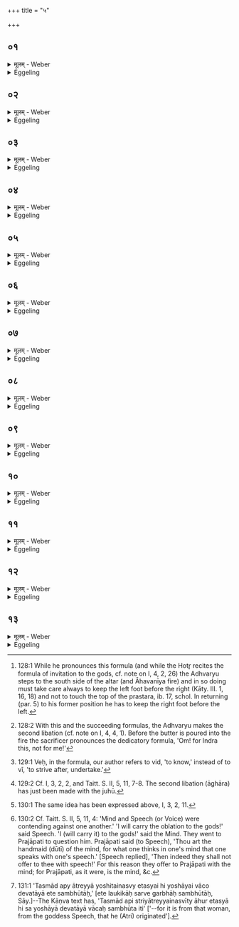 +++
title = "५"

+++

##  ०१
<details><summary>मूलम् - Weber</summary>

स᳘ स्रुचो᳘त्तरमाघार᳘माघारयिष्य᳘न्॥  
पू᳘र्वेण स्रु᳘चावञ्जलिं नि᳘दधाति न᳘मो देवे᳘भ्यः स्वधा᳘ पितृ᳘भ्य इ᳘ति त᳘द्देवे᳘भ्यश्चैॗवैत᳘त्पितृ᳘भ्यश्चा᳘र्त्विज्यं करिष्यन्नि᳘ह्नुते सुय᳘मे मे भूयास्तमि᳘ति स्रु᳘चावा᳘दत्ते सुभ᳘रे मे भुयास्तम् भ᳘र्तुं वां शकेयमि᳘त्येॗवैत᳘दाहा᳘स्कन्नमद्य᳘ देवे᳘भ्य आ᳘ज्यᳫं स᳘म्भ्रियासमित्य᳘विक्षुब्धमद्य᳘ देवे᳘भ्यो यज्ञं᳘ तनवा इ᳘त्येॗवैत᳘दाह॥
</details>

<details><summary>Eggeling</summary>

1. When he (the Adhvaryu) is about to make the second libation with the offering-spoon (sruc), he (twice) lays his joined hands (añjali) on the ground before the two offering-spoons (juhū and upabhr̥t), with the formulas (Vāj. S. II, 7 b), 'Adoration to the gods!' 'Svadhā to the fathers!' Thereby he propitiates the gods and the fathers, now that

he is about to perform the duties of the sacrificial priest. With the formula, 'May ye two be easy to manage for me!' he takes the two offering-spoons: he thereby means to say, 'May ye two be easy to handle for me; may I be able to handle you!'--He further says (Vāj. S. II. 8), 'May I this day offer up the butter to the gods unspilt!' whereby he means to say, 'May I to-day perform an undisturbed sacrifice to the gods!'
</details>

##  ०२
<details><summary>मूलम् - Weber</summary>

अ᳘ङ्घ्रणा विष्णो मा त्वा᳘वक्रमिषमि᳘ति॥  
यज्ञो वै वि᳘ष्णुस्त᳘स्मा एॗवैत᳘न्नि᳘ह्नुते मा त्वा᳘वक्रमिषमि᳘ति व᳘सुमतीमग्ने ते छायामु᳘पस्थेषमि᳘ति साध्वी᳘मग्ने ते छायामु᳘पस्थेषमि᳘त्येॗवैत᳘दाह॥
</details>

<details><summary>Eggeling</summary>

2. And again, 'May I not sin against thee with my foot, O Vishṇu!' Vishṇu, indeed, is the sacrifice: it is the latter therefore that he propitiates by saying, 'may I not sin against thee!' Further, 'May I step into thy wealth-abounding shade, O Agni!' whereby he says, 'may I step into thy auspicious shade, O Agni [^egg_322]!'

[^egg_322]: 128:1 While he pronounces this formula (and while the Hotr̥ recites the formula of invitation to the gods, cf. note on I, 4, 2, 26) the Adhvaryu steps to the south side of the altar (and Āhavanīya fire) and in so doing must take care always to keep the left foot before the right (Kāty. III. 1, 16, 18) and not to touch the top of the prastara, ib. 17, schol. In returning (par. 5) to his former position he has to keep the right foot before the left.
</details>

##  ०३
<details><summary>मूलम् - Weber</summary>

वि᳘ष्णो स्था᳘नमसी᳘ति॥  
यज्ञो वै वि᳘ष्णुस्त᳘स्येवॗ ह्येत᳘दन्तिक ति᳘ष्ठति त᳘स्मादाह वि᳘ष्णो स्था᳘नमसी᳘तीत इ᳘न्द्रो वीर्य᳘मकृणोदित्य᳘तो ही᳘न्द्रस्ति᳘ष्ठन्दक्षिणतो᳘ नाष्ट्रा र᳘क्षांस्यपा᳘हंस्त᳘स्मादाहेत इ᳘न्द्रो वीर्य᳘मकृणोदि᳘त्यूॗर्ध्वो ऽध्वर आ᳘स्थादि᳘त्यध्वरो वै᳘ यज्ञ᳘ ऊर्ध्वो᳘ यज्ञ आ᳘स्थादि᳘त्येॗवैत᳘दाह॥
</details>

<details><summary>Eggeling</summary>

3. Further, 'Thou art the abode of Vishṇu!' Vishṇu, indeed, is the sacrifice, and near to this he now stands: this is why he says, 'thou art the abode of Vishṇu!'--'Here Indra performed his heroic deed [^egg_323];' for it was while standing in this place that Indra drove off towards the south the evil spirits, the Rakshas: for this reason he says, 'here Indra performed his heroic deed.'--'Erect stood the cult;' cult,

[^egg_323]: 128:2 With this and the succeeding formulas, the Adhvaryu makes the second libation (cf. note on I, 4, 4, 1). Before the butter is poured into the fire the sacrificer pronounces the dedicatory formula, 'Om! for Indra this, not for me!'

namely, means sacrifice, hence he thereby says 'erect stood the sacrifice.'
</details>

##  ०४
<details><summary>मूलम् - Weber</summary>

अ᳘ग्ने वे᳘र्होत्रं वे᳘र्दूत्य᳘मि᳘ति॥  
उभ᳘यं वा᳘ एत᳘दग्नि᳘र्देवा᳘नाᳫं हो᳘ता च दूत᳘श्च त᳘दुभ᳘यं विद्धि य᳘द्देवा᳘नामसी᳘त्येॗवैत᳘दाहा᳘वतां त्वां द्या᳘वापृथिवी अ᳘व त्वं द्या᳘वापृथिवी इ᳘ति ना᳘त्र तिरो᳘हितमिवास्ति स्विष्टकृ᳘द्देवे᳘भ्य इ᳘न्द्र आ᳘ज्येन हवि᳘षाभूत्स्वाहेती᳘न्द्रो वै᳘ यज्ञ᳘स्य देव᳘ता त᳘स्मादाहे᳘न्द्र आ᳘ज्येने᳘ति वाचे वा᳘ एत᳘माघारमा᳘घारयती᳘न्द्रो वागि᳘त्यु वा᳘ आहुस्त᳘स्माद्वेॗवाहे᳘न्द्र आ᳘ज्येने᳘ति॥
</details>

<details><summary>Eggeling</summary>

4. Further (Vāj. S. II, 9): 'O Agni, take thou upon thyself the office of Hotr̥, take thou upon thyself the part of messenger!' for Agni is both Hotr̥ and messenger to the gods: hence he thereby says, 'know thou [^egg_324] both (offices) which thou art (holding) for the gods!'--'May earth and heaven guard thee! Guard thou earth and heaven!' there is nothing obscure in this.--'Indra, by this butter-oblation, may be the maker of good offering (svishṭakr̥t) for the gods! Svāhā!' Indra, indeed, is the deity of sacrifice; therefore he says 'Indra, by this butter-oblation . . . 'It is for speech that he makes this sprinkling, and Indra is speech' so say some; and for this reason also he says Indra, by this butter-oblation. . .'

[^egg_324]: 129:1 Veḥ, in the formula, our author refers to vid, 'to know,' instead of to vī, 'to strive after, undertake.'
</details>

##  ०५
<details><summary>मूलम् - Weber</summary>

अथा᳘संस्पर्शयन्त्स्रु᳘चौ पर्ये᳘त्य॥  
ध्रुव᳘या स᳘मनक्ति शि᳘रो वै᳘ यज्ञस्यो᳘त्तर आघार᳘ आत्मा वै᳘ ध्रुवा त᳘दात्म᳘न्येॗवैतछि᳘रः प्र᳘तिदधाति शि᳘रो वै᳘ यज्ञस्यो᳘त्तर आघारः श्रीर्वै शि᳘रः श्रीर्हि वै शि᳘रस्त᳘स्माद्यो᳘ ऽर्धस्य श्रे᳘ष्ठो भ᳘वत्यसा᳘वमुष्या᳘र्धस्य शि᳘र इ᳘त्याहुः॥
</details>

<details><summary>Eggeling</summary>

5. Having then returned (to his former position behind the altar), without letting the two offering-spoons touch each other, he mixes (some of the butter left in the juhū) with (that in) the dhruvā. Now the second libation (which he has just offered) is the head of the sacrifice, and the dhruvā is its body [^egg_325]: hence he thereby replaces the head on the body. And the second libation, moreover, is the head of the sacrifice, and the head (śiras) represents excellence (śrī), for the head does indeed represent excellence: hence, of one who is the most excellent (śreshṭḥa) of a community, people say that he is 'the head of that community.'

[^egg_325]: 129:2 Cf. I, 3, 2, 2, and Taitt. S. II, 5, 11, 7-8. The second libation (āghāra) has just been made with the juhū.
</details>

##  ०६
<details><summary>मूलम् - Weber</summary>

य᳘जमान एव᳘ ध्रुवाम᳘नु᳟᳟॥  
यो ऽस्मा अरातीय᳘ति स᳘ उपभृ᳘तम᳘नु स य᳘द्धोपभृ᳘ता समण्ज्याद्यो य᳘जमानायारातीय᳘ति त᳘स्मिंछ्रि᳘यं दध्यात्तद्य᳘जमान एॗवैतछ्रि᳘यं दधाति त᳘स्माद्ध्रुव᳘या स᳘मनक्ति॥
</details>

<details><summary>Eggeling</summary>

6. The sacrificer, assuredly, stands behind the dhruvā, and he who means evil to him stands behind the upabhr̥t [^egg_326]. Hence if he were to mix (the butter remaining in the juhū) with (that in) the upabhr̥t, he would bestow excellence on him who means evil to the sacrificer; but in this, way he bestows that excellence on the sacrificer himself: for this reason he mixes (the butter in the gull with (that in) the dhruvā.

[^egg_326]: 130:1 The same idea has been expressed above, I, 3, 2, 11.
</details>

##  ०७
<details><summary>मूलम् - Weber</summary>

स स᳘मनक्ति॥  
सं ज्यो᳘तिषा ज्यो᳘तिरि᳘ति ज्यो᳘तिर्वा इ᳘तरस्यामा᳘ज्यम् भ᳘वति ज्यो᳘तिरि᳘तरस्यां तेॗ ह्येत᳘दुभे ज्यो᳘तिषी संग᳘छेते त᳘स्मादेवᳫं स᳘मनक्ति॥
</details>

<details><summary>Eggeling</summary>

7. He mixes it, with the text (Vāj. S. II, 9 h), 'Light with light!' for light (lustre), indeed, is the butter in the one (spoon) and light also is that in the other. Thereby these two lights unite with each other, and for this reason he mixes (the butter) in this manner.
</details>

##  ०८
<details><summary>मूलम् - Weber</summary>

अथा᳘तो म᳘नसश्चैव᳘ वाच᳘श्च॥  
अहम्भद्र᳘ उदितम् म᳘नश्च ह वै वा᳘क्चाहम्भद्र᳘ ऊदाते॥
</details>

<details><summary>Eggeling</summary>

8. Now a dispute once took place between Mind and Speech as to [^egg_327] which was the better of the two. Both Mind and Speech said, 'I am excellent!'

[^egg_327]: 130:2 Cf. Taitt. S. II, 5, 11, 4: 'Mind and Speech (or Voice) were contending against one another.' 'I will carry the oblation to the gods!' said Speech. 'I (will carry it) to the gods!' said the Mind. They went to Prajāpati to question him. Prajāpati said (to Speech), 'Thou art the handmaid (dūtī) of the mind, for what one thinks in one's mind that one speaks with one's speech.' [Speech replied], 'Then indeed they shall not offer to thee with speech!' For this reason they offer to Prajāpati with the mind; for Prajāpati, as it were, is the mind, &c.
</details>

##  ०९
<details><summary>मूलम् - Weber</summary>

त᳘द्ध म᳘न उवाच॥  
अह᳘मेव त्वछ्रे᳘यो ऽस्मि न वै म᳘या त्वं किं᳘ चना᳘नभिगतं वदसि सा यन्म᳘म त्वं᳘ कृतानुकरा᳘नुवर्त्मा᳘स्यह᳘मेव त्वछ्रे᳘यो ऽस्मी᳘ति॥
</details>

<details><summary>Eggeling</summary>

9. Mind said, 'Surely I am better than thou, for thou dost not speak anything that is not understood by me; and since thou art only an imitator of what is done by me and a follower in my wake, I am surely better than thou!'
</details>

##  १०
<details><summary>मूलम् - Weber</summary>

अ᳘थ ह वा᳘गुवाच॥  
अह᳘मेव त्वछ्रे᳘यस्यस्मि यद्वै त्वं वे᳘त्थाहं तद्वि᳘ज्ञपयाम्यहᳫं सं᳘ज्ञपयामी᳘ति॥
</details>

<details><summary>Eggeling</summary>

10. Speech said, 'Surely I am better than thou, for what thou knowest I make known, I communicate.'
</details>

##  ११
<details><summary>मूलम् - Weber</summary>

ते᳘ प्रजा᳘पतिं प्रतिप्रश्नमे᳘यतुः॥  
स᳘ प्रजा᳘पतिर्म᳘नस एवा᳘नूवाच म᳘न एव त्वछ्रे᳘यो म᳘नसो वै त्वं᳘ कृतानुकरा᳘नुवर्त्मासि श्रे᳘यसो वै पा᳘पीयाङ्कृतानुकरो᳘ ऽनुवर्त्मा भवती᳘ति॥
</details>

<details><summary>Eggeling</summary>

11. They went to appeal to Prajāpati for his decision. He, Prajāpati, decided in favour of Mind, saying (to Speech), 'Mind is indeed better than thou, for thou art an imitator of its deeds and a follower in its wake; and inferior, surely, is he who imitates his better's deeds and follows in his wake.'
</details>

##  १२
<details><summary>मूलम् - Weber</summary>

सा᳘ ह वाक्प᳘रोक्ता वि᳘सिष्मिये॥  
त᳘स्यै ग᳘र्भः पपात सा᳘ ह वा᳘क्प्रजा᳘पतिमुवाचा᳘हव्यवाडेॗवाहं तु᳘भ्यम् भूयासं यां᳘ मा परा᳘वोच इ᳘ति त᳘स्माद्यत्किं᳘ च प्राजापत्यं᳘ यज्ञे क्रिय᳘त उपांॗश्वेव त᳘त्क्रियते᳘ हव्यवाढि वा᳘क्प्रजा᳘पतय आसीत्॥
</details>

<details><summary>Eggeling</summary>

12. Then Speech (vāc, fem.) being thus gainsaid, was dismayed and miscarried. She, Speech, then said to Prajāpati, 'May I never be thy oblation-bearer, I whom thou hast gainsaid!' Hence whatever at the sacrifice is performed for Prajāpati, that is performed in a low voice; for speech would not act as oblation-bearer for Prajāpati.
</details>

##  १३
<details><summary>मूलम् - Weber</summary>

त᳘द्धैत᳘द्देवाः᳟॥  
रे᳘तश्च᳘र्मन्वा य᳘स्मिन्वा बभ्रुस्त᳘द्ध स्मपृछन्त्य᳘त्रेव त्यादि᳘ति त᳘तो त्रिः स᳘म्बभूव त᳘स्माद᳘प्यात्रैव योषि᳘तैनॗस्व्येत᳘स्यै हि यो᳘षायै वाचो᳘ देव᳘ताया एते स᳘म्भूताः॥
</details>
<details><summary>Eggeling</summary>

13. That germ (retas) the gods then brought away in a skin or in some (vessel). They asked: 'Is it here (atra)?' and therefore it developed into Atri. For the same reason one becomes guilty by (intercourse) with a woman who has just miscarried (ātreyī); for it is from that woman, from the goddess Speech, that these (germs) originate [^egg_328].

[^egg_328]: 131:1 'Tasmād apy ātreyyā yoshitainasvy etasyai hi yoshāyai vāco devatāyā ete sambhūtāḥ,' [ete laukikāḥ sarve garbhāḥ sambhūtāḥ, Sāy.]--The Kāṇva text has, 'Tasmād api striyātreyyainasvīty āhur etasyā hi sa yoshāyā devatāyā vācaḥ sambhūta iti' ['--for it is from that woman, from the goddess Speech, that he (Atri) originated'].
</details>

